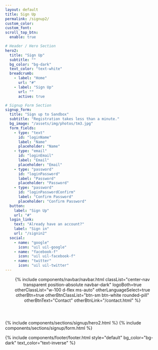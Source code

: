```yaml
---
layout: default
title: Sign Up
permalink: /signup2/
custom_color:
custom_font: 
scroll_top_btn:
  enable: true

# Header / Hero Section
hero2:
  title: "Sign Up"
  subtitle: ""
  bg_color: "bg-dark"
  text_color: "text-white"
  breadcrumb:
    - label: "Home"
      url: "#"
    - label: "Sign Up"
      url: ""
      active: true

# Signup Form Section
signup_form:
  title: "Sign up to Sandbox"
  subtitle: "Registration takes less than a minute."
  bg_image: "/assets/img/photos/tm3.jpg"
  form_fields:
    - type: "text"
      id: "loginName"
      label: "Name"
      placeholder: "Name"
    - type: "email"
      id: "loginEmail"
      label: "Email"
      placeholder: "Email"
    - type: "password"
      id: "loginPassword"
      label: "Password"
      placeholder: "Password"
    - type: "password"
      id: "loginPasswordConfirm"
      label: "Confirm Password" 
      placeholder: "Confirm Password"
  button:
    label: "Sign Up"
    url: "#"
  login_link:
    text: "Already have an account?"
    label: "Sign in"
    url: "/signin2"
  social:
    - name: "google"
      icon: "uil uil-google"
    - name: "facebook-f"
      icon: "uil uil-facebook-f"
    - name: "twitter"
      icon: "uil uil-twitter"
---
```

<div class="content-wrapper">
<header class="wrapper bg-soft-primary">
{% include components/navbar/navbar.html 
    classList="center-nav transparent position-absolute navbar-dark"
    logoBoth=true
    otherClassList="w-100 d-flex ms-auto"
    otherLanguageSelect=true
    otherBtn=true
    otherBtnClassList="btn-sm btn-white rounded-pill"
    otherBtnText="Contact"
    otherBtnLink="/contact.html"
%}
</header>
<!-- /header -->

{% include components/sections/signup/hero2.html %}
{% include components/sections/signup/form.html %}

{% include components/footer/footer.html 
  style="default"
  bg_color="bg-dark"
  text_color="text-inverse"
%}
</div>
